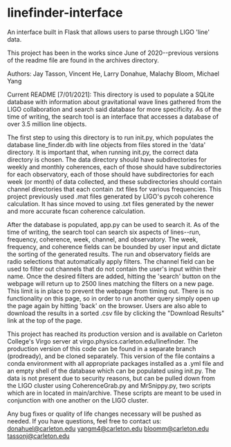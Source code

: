 # linefinder-interface
An interface built in Flask that allows users to parse through LIGO 'line' data.

This project has been in the works since June of 2020--previous versions of the readme file are found in the archives directory.

Authors: Jay Tasson, Vincent He, Larry Donahue, Malachy Bloom, Michael Yang

Current README [7/01/2021]:
This directory is used to populate a SQLite database with information about gravitational wave lines gathered from the LIGO collaboration and search said database for more specificity. As of the time of writing, the search tool is an interface that accesses a database of over 3.5 million line objects.

The first step to using this directory is to run init.py, which populates the database line_finder.db with line objects from files stored in the 'data' directory. It is important that, when running init.py, the correct data directory is chosen. The data directory should have subdirectories for weekly and monthly coherences, each of those should have subdirectories for each observatory, each of those should have subdirectories for each week (or month) of data collected, and these subdirectories should contain channel directories that each contain .txt files for various frequencies. This project previously used .mat files generated by LIGO's pycoh coherence calculation. It has since moved to using .txt files generated by the newer and more accurate fscan coherence calculation.

After the database is populated, app.py can be used to search it. As of the time of writing, the search tool can search six aspects of lines--run, frequency, coherence, week, channel, and observatory. The week, frequency, and coherence fields can be bounded by user input and dictate the sorting of the generated results. The run and observatory fields are radio selections that automatically apply filters. The channel field can be used to filter out channels that do not contain the user's input within their name. Once the desired filters are added, hitting the 'search' button on the webpage will return up to 2500 lines matching the filters on a new page. This limit is in place to prevent the webpage from timing out. There is no functionality on this page, so in order to run another query simply open up the page again by hitting 'back' on the browser. Users are also able to download the results in a sorted .csv file by clicking the "Download Results" link at the top of the page.

This project has reached its production version and is available on Carleton College's Virgo server at virgo.physics.carleton.edu/linefinder. The production version of this code can be found in a separate branch (prodready), and be cloned separately. This version of the file contains a conda environment with all appropriate packages installed as a .yml file and an empty shell of the database which can be populated using init.py. The data is not present due to security reasons, but can be pulled down from the LIGO cluster using CoherenceGrab.py and MrSnippy.py, two scripts which are in located in main/archive. These scripts are meant to be used in conjunction with one another on the LIGO cluster.

Any bug fixes or quality of life changes necessary will be pushed as needed. If you have questions, feel free to contact us:
donahuel@carleton.edu
yangm4@carleton.edu
bloomm@carleton.edu
tassonj@carleton.edu
